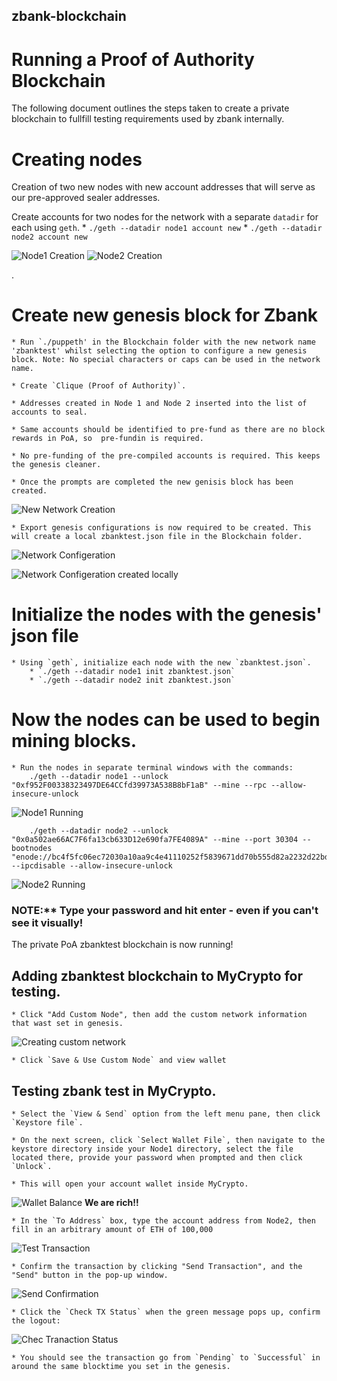 ## zbank-blockchain
# Running a Proof of Authority Blockchain

The following document outlines the steps taken to create a private blockchain to fullfill testing requirements used by zbank internally. 


# Creating nodes 
Creation of two new nodes with new account addresses that will serve as our pre-approved sealer addresses.

Create accounts for two nodes for the network with a separate `datadir` for each using `geth`.
        * `./geth --datadir node1 account new`
        * `./geth --datadir node2 account new`

![Node1 Creation](Screenshots/create_node1.png)
![Node2 Creation](Screenshots/create_node2.png)

.
#  Create new genesis block for Zbank

    * Run `./puppeth' in the Blockchain folder with the new network name 'zbanktest' whilst selecting the option to configure a new genesis block. Note: No special characters or caps can be used in the network name. 

    * Create `Clique (Proof of Authority)`.

    * Addresses created in Node 1 and Node 2 inserted into the list of accounts to seal.

    * Same accounts should be identified to pre-fund as there are no block rewards in PoA, so  pre-fundin is required.

    * No pre-funding of the pre-compiled accounts is required. This keeps the genesis cleaner.

    * Once the prompts are completed the new genisis block has been created. 

![New Network Creation](Screenshots/new_network.png)

    * Export genesis configurations is now required to be created. This will create a local zbanktest.json file in the Blockchain folder. 

![Network Configeration](Screenshots/network_configeration.png)

![Network Configeration created locally](Screenshots/copy_network.png)


    
# Initialize the nodes with the genesis' json file

    * Using `geth`, initialize each node with the new `zbanktest.json`.
        * `./geth --datadir node1 init zbanktest.json`
        * `./geth --datadir node2 init zbanktest.json`

    

# Now the nodes can be used to begin mining blocks.

    * Run the nodes in separate terminal windows with the commands:
        ./geth --datadir node1 --unlock "0xf952F00338323497DE64CCfd39973A538B8bF1aB" --mine --rpc --allow-insecure-unlock

![Node1 Running](Screenshots/node1_running.png)

        ./geth --datadir node2 --unlock "0x0a502ae66AC7F6fa13cb633D12e690fa7FE4089A" --mine --port 30304 --bootnodes "enode://bc4f5fc06ec72030a10aa9c4e41110252f5839671dd70b555d82a2232d22bd17b803864dbc617a2b93b91013f668df248d2123bdb1c3c5cd800aca3579fe023e@127.0.0.1:30303" --ipcdisable --allow-insecure-unlock
![Node2 Running](Screenshots/node2_running.png)
    

### NOTE:** Type your password and hit enter - even if you can't see it visually! 

    

The private PoA zbanktest blockchain is now running!

    

## Adding zbanktest blockchain to MyCrypto for testing.

   
    * Click "Add Custom Node", then add the custom network information that wast set in genesis.

        
![Creating custom network](Screenshots/mycrypto_custom.png)

    * Click `Save & Use Custom Node` and view wallet 


  

## Testing zbank test in MyCrypto.

    * Select the `View & Send` option from the left menu pane, then click `Keystore file`.

    * On the next screen, click `Select Wallet File`, then navigate to the keystore directory inside your Node1 directory, select the file located there, provide your password when prompted and then click `Unlock`.

    * This will open your account wallet inside MyCrypto. 

![Wallet Balance](Screenshots/wallet_balance.png) **We are rich!!**
    

    

    * In the `To Address` box, type the account address from Node2, then fill in an arbitrary amount of ETH of 100,000

![Test Transaction](Screenshots/test_transaction.png)

    

    * Confirm the transaction by clicking "Send Transaction", and the "Send" button in the pop-up window.  

![Send Confirmation](Screenshots/send_confirmation.png)

    

    * Click the `Check TX Status` when the green message pops up, confirm the logout:

![Chec Tranaction Status ](Screenshots/transaction_status.png)

    

    * You should see the transaction go from `Pending` to `Successful` in around the same blocktime you set in the genesis.

      
